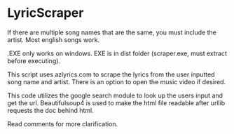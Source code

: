 # LyricScraper

 If there are multiple song names that are the same, you must include the artist. Most english songs work.

.EXE only works on windows. EXE is in dist folder (scraper.exe, must extract before executing).
 
 This script uses azlyrics.com to scrape the lyrics from the user inputted song name and artist. There is an option to open the music    video if desired.
  
 This code utilizes the google search module to look up the users input and get the url. Beautifulsoup4 is used to make the html file readable after urllib requests the doc behind html.
 
 Read comments for more clarification.
